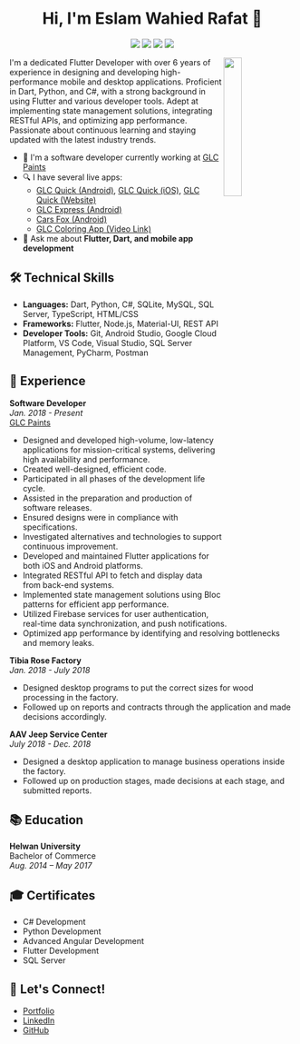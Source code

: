 <h1 align="center">Hi, I'm Eslam Wahied Rafat 👋</h1>
<p align="center">
    <a href="https://twitter.com/your_twitter_handle"><img src="https://img.shields.io/badge/twitter-%231FA1F1?style=flat&logo=twitter&logoColor=white"/></a>
    <a href="https://www.linkedin.com/in/islam-wheed-2544821b1/"><img src="https://img.shields.io/badge/linkedin-%230177B5?style=flat&logo=linkedin&logoColor=white"/></a>
    <a href="https://www.youtube.com/c/your_channel"><img src="https://img.shields.io/badge/youtube-%23FF0000?style=flat&logo=youtube&logoColor=white"/></a>
    <a href="https://www.instagram.com/your_instagram_handle"><img src="https://img.shields.io/badge/instagram-%23E4415F?style=flat&logo=instagram&logoColor=white"/></a>
  </p>

<img src="https://your_image_link_here" align="right" width="25%"/>

I'm a dedicated Flutter Developer with over 6 years of experience in designing and developing high-performance mobile and desktop applications. Proficient in Dart, Python, and C#, with a strong background in using Flutter and various developer tools. Adept at implementing state management solutions, integrating RESTful APIs, and optimizing app performance. Passionate about continuous learning and staying updated with the latest industry trends.

- 🔭 I'm a software developer currently working at [GLC Paints](https://my.glcpaints.com/)
- 🔍 I have several live apps: 
  - [GLC Quick (Android)](https://play.google.com/store/apps/details?id=com.glcpaints.glcpaintshrweb), [GLC Quick (iOS)](https://apps.apple.com/us/app/glc-quick-2/id1668532261), [GLC Quick (Website)](https://my.glcpaints.com/)
  - [GLC Express (Android)](https://play.google.com/store/apps/details?id=com.ahmedabdelghafar.express)
  - [Cars Fox (Android)](https://play.google.com/store/apps/details?id=com.FutureTechnology.CarsFox)
  - [GLC Coloring App (Video Link)](https://your_video_link_here)
- 💬 Ask me about **Flutter, Dart, and mobile app development**

## 🛠 Technical Skills
- **Languages:** Dart, Python, C#, SQLite, MySQL, SQL Server, TypeScript, HTML/CSS
- **Frameworks:** Flutter, Node.js, Material-UI, REST API
- **Developer Tools:** Git, Android Studio, Google Cloud Platform, VS Code, Visual Studio, SQL Server Management, PyCharm, Postman

## 💼 Experience
**Software Developer**  
*Jan. 2018 - Present*  
[GLC Paints](https://my.glcpaints.com/)
- Designed and developed high-volume, low-latency applications for mission-critical systems, delivering high availability and performance.
- Created well-designed, efficient code.
- Participated in all phases of the development life cycle.
- Assisted in the preparation and production of software releases.
- Ensured designs were in compliance with specifications.
- Investigated alternatives and technologies to support continuous improvement.
- Developed and maintained Flutter applications for both iOS and Android platforms.
- Integrated RESTful API to fetch and display data from back-end systems.
- Implemented state management solutions using Bloc patterns for efficient app performance.
- Utilized Firebase services for user authentication, real-time data synchronization, and push notifications.
- Optimized app performance by identifying and resolving bottlenecks and memory leaks.

**Tibia Rose Factory**  
*Jan. 2018 - July 2018*
- Designed desktop programs to put the correct sizes for wood processing in the factory.
- Followed up on reports and contracts through the application and made decisions accordingly.

**AAV Jeep Service Center**  
*July 2018 - Dec. 2018*
- Designed a desktop application to manage business operations inside the factory.
- Followed up on production stages, made decisions at each stage, and submitted reports.

## 📚 Education
**Helwan University**  
Bachelor of Commerce  
*Aug. 2014 – May 2017*

## 🎓 Certificates
- C# Development
- Python Development
- Advanced Angular Development
- Flutter Development
- SQL Server

## 🤝 Let's Connect!
- [Portfolio](https://islamwahiedwork.github.io/)
- [LinkedIn](https://www.linkedin.com/in/islam-wheed-2544821b1/)
- [GitHub](https://github.com/islamwahiedwork)
